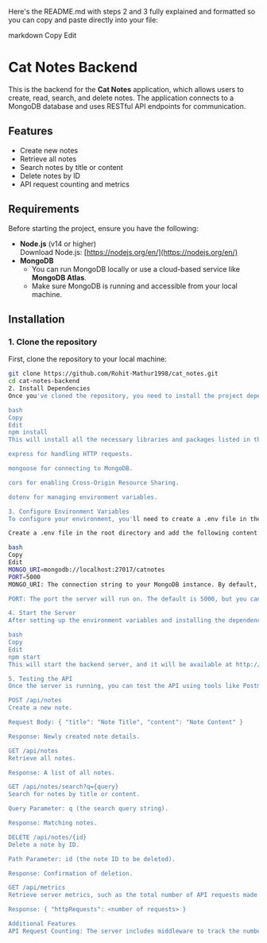 Here's the README.md with steps 2 and 3 fully explained and formatted so you can copy and paste directly into your file:

markdown
Copy
Edit

# Cat Notes Backend

This is the backend for the **Cat Notes** application, which allows users to create, read, search, and delete notes. The application connects to a MongoDB database and uses RESTful API endpoints for communication.

## Features

- Create new notes
- Retrieve all notes
- Search notes by title or content
- Delete notes by ID
- API request counting and metrics

## Requirements

Before starting the project, ensure you have the following:

- **Node.js** (v14 or higher)  
  Download Node.js: [https://nodejs.org/en/](https://nodejs.org/en/)
- **MongoDB**
  - You can run MongoDB locally or use a cloud-based service like **MongoDB Atlas**.
  - Make sure MongoDB is running and accessible from your local machine.

## Installation

### 1. Clone the repository

First, clone the repository to your local machine:

```bash
git clone https://github.com/Rohit-Mathur1998/cat_notes.git
cd cat-notes-backend
2. Install Dependencies
Once you've cloned the repository, you need to install the project dependencies. Inside the project directory, run the following command:

bash
Copy
Edit
npm install
This will install all the necessary libraries and packages listed in the package.json file, including:

express for handling HTTP requests.

mongoose for connecting to MongoDB.

cors for enabling Cross-Origin Resource Sharing.

dotenv for managing environment variables.

3. Configure Environment Variables
To configure your environment, you'll need to create a .env file in the root directory of your project. This file stores important configuration settings, such as your MongoDB connection URI and the server port.

Create a .env file in the root directory and add the following content:

bash
Copy
Edit
MONGO_URI=mongodb://localhost:27017/catnotes
PORT=5000
MONGO_URI: The connection string to your MongoDB instance. By default, this is set to a local MongoDB instance running on localhost:27017, with a database called catnotes. If you're using MongoDB Atlas or another service, replace this with your own MongoDB URI.

PORT: The port the server will run on. The default is 5000, but you can change it to any available port on your machine.

4. Start the Server
After setting up the environment variables and installing the dependencies, you can start the server by running the following command:

bash
Copy
Edit
npm start
This will start the backend server, and it will be available at http://localhost:5000.

5. Testing the API
Once the server is running, you can test the API using tools like Postman or cURL by making requests to the following endpoints:

POST /api/notes
Create a new note.

Request Body: { "title": "Note Title", "content": "Note Content" }

Response: Newly created note details.

GET /api/notes
Retrieve all notes.

Response: A list of all notes.

GET /api/notes/search?q={query}
Search for notes by title or content.

Query Parameter: q (the search query string).

Response: Matching notes.

DELETE /api/notes/{id}
Delete a note by ID.

Path Parameter: id (the note ID to be deleted).

Response: Confirmation of deletion.

GET /api/metrics
Retrieve server metrics, such as the total number of API requests made.

Response: { "httpRequests": <number of requests> }

Additional Features
API Request Counting: The server includes middleware to track the number of API requests made to the backend. You can view the total number of API calls by accessing the /api/metrics endpoint.
```

